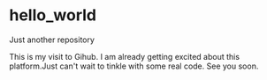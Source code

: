 # hello_world
Just another repository

This is my visit to Gihub. I am already getting excited about this platform.Just can't wait to tinkle with some real code. See you soon.

